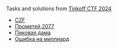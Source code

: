 
Tasks and solutions from [Tinkoff CTF 2024](https://ctf.tinkoff.ru/)

- [CZF](demiurg/Readme.md)
- [Прометей 2077](fire/Readme.md)
- [Пиковая дама](gamearmor/Readme.md)
- [Ошибка на миллиард](s3curestorage/Readme.md)
